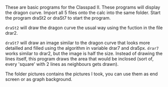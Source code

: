 These are basic programs for the Classpad II.
These programs will display the dragon curve.
Import all 5 files onto the calc into the same folder.
Start the program draSt2 or draSt7 to start the program.

`draSt2` will draw the dragon curve the usual way using the fuction in the file
drar2.

`draSt7` will draw an image similar to the dragon curve that looks more detailled and filled using the algorithm in variable drar7 and dra5px.
`drar7` works similar to drar2, but the image is half the size. Instead of
drawing the lines itself, this program draws the area that would be inclosed (sort of, every 'square' with 2 lines as neighbours gets drawn). 

The folder pictures contains the pictures I took, you can use them as end screen or as graph background.
